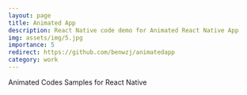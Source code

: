 ```yaml
---
layout: page
title: Animated App
description: React Native code demo for Animated React Native App
img: assets/img/5.jpg
importance: 5
redirect: https://github.com/benwzj/animatedapp
category: work
---
```


Animated Codes Samples for React Native